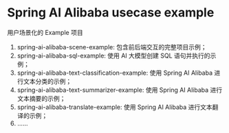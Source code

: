 # Spring AI Alibaba usecase example

用户场景化的 Example 项目

1. spring-ai-alibaba-scene-example: 包含前后端交互的完整项目示例；
2. spring-ai-alibaba-sql-example: 使用 AI 大模型创建 SQL 语句并执行的示例；
3. spring-ai-alibaba-text-classification-example: 使用 Spring AI Alibaba 进行文本分类的示例；
4. spring-ai-alibaba-text-summarizer-example: 使用 Spring AI Alibaba 进行文本摘要的示例；
5. spring-ai-alibaba-translate-example: 使用 Spring AI Alibaba 进行文本翻译的示例；
6. ......
